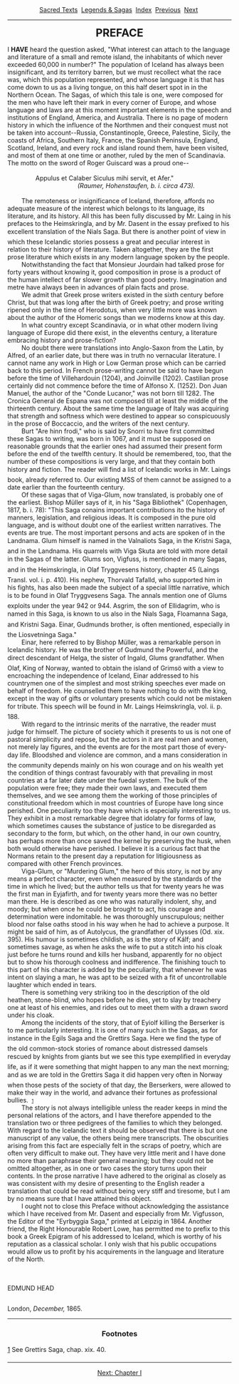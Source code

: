 <body>
 <center>
 <a href="../../index.htm">Sacred Texts</a> 
 <a href="../index.htm">Legends &amp; Sagas</a> 
 <a href="index.htm">Index</a> 
 <a href="vig02.htm">Previous</a> 
 <a href="vig04.htm">Next</a> 
 </center>
 <hr>
 
 <b><font size="5"><p align="CENTER"><a name="_Toc29619147">PREFACE</a></p>
 </font></b><p>I <b>HAVE</b> heard the question asked, "What interest can attach to the language and literature of a small and remote island, the inhabitants of which never exceeded 60,000 in number?" The population of Iceland has always been insignificant, and its territory barren, but we must recollect what the race was, which this population represented, and whose language it is that has come down to us as a living tongue, on this half desert spot in in the Northern Ocean. The Sagas, of which this tale is one, were composed for the men who have left their mark in every corner of Europe, and whose language and laws are at this moment important elements in the speech and institutions of England, America, and Australia. There is no page of modern history in which the influence of the Northmen and their conquest must not be taken into account--Russia, Constantinople, Greece, Palestine, Sicily, the coasts of Africa, Southern Italy, France, the Spanish Peninsula, England, Scotland, Ireland, and every rock and island round them, have been visited, and most of them at one time or another, ruled by the men of Scandinavia. The motto on the sword of Roger Guiscard was a proud one--<br>
 <br>
                 Appulus et Calaber Siculus mihi servit, et Afer."<br>
                                         <i>(Raumer, Hohenstaufen, b. i. circa 473).<br>
 </i><br>
         The remoteness or insignificance of Iceland, therefore, affords no adequate measure of the interest which belongs to its language, its literature, and its history. All this has been fully discussed by Mr. Laing in his prefaces to the Heimskringla, and by Mr. Dasent in the essay prefixed to his excellent translation of the Nials Saga. But there is another point of view in which these Icelandic stories possess a great and peculiar interest in relation to their history of literature. Taken altogether, they are the first prose literature which exists in any modern language spoken by the people.<br>
         Notwithstanding the fact that Monsieur Jourdain had talked prose for forty years without knowing it, good composition in prose is a product of the human intellect of far slower growth than good poetry. Imagination and metre have always been in advances of plain facts and prose.<br>
         We admit that Greek prose writers existed in the sixth century before Christ, but that was long after the birth of Greek poetry; and prose writing ripened only in the time of Herodotus, when very little more was known about the author of the Homeric songs than we moderns know at this day.<br>
         In what country except Scandinavia, or in what other modern living language of Europe did there exist, in the elevenths century, a literature embracing history and prose-fiction?<br>
         No doubt there were translations into Anglo-Saxon from the Latin, by Alfred, of an earlier date, but there was in truth no vernacular literature. I cannot name any work in High or Low German prose which can be carried back to this period. In French prose-writing cannot be said to have begun before the time of Villehardouin (1204), and Joinville (1202). Castilian prose certainly did not commence before the time of Alfonso X. (1252). Don Juan Manuel, the author of the "Conde Lucanor," was not born till 1282. The Cronica General de Espana was not composed till at least the middle of the thirteenth century. About the same time the language of Italy was acquiring that strength and softness which were destined to appear so conspicuously in the prose of Boccaccio, and the writers of the next century.<br>
         Burt "Are hinn frodi," who is said by Snorri to have first committed these Sagas to writing, was born in 1067, and it must be supposed on reasonable grounds that the earlier ones had assumed their present form before the end of the twelfth century. It should be remembered, too, that the number of these compositions is very large, and that they contain both history and fiction. The reader will find a list of Icelandic works in Mr. Laings book, already referred to. Our existing MSS of them cannot be assigned to a date earlier than the fourteenth century.<br>
         Of these sagas that of Viga-Glum, now translated, is probably one of the earliest. Bishop Müller says of it, in his "Saga Bibliothek" (Copenhagen, 1817, b. i. 78): "This Saga conains important contributions ito the history of manners, legislation, and religious ideas. It is composed in the pure old language, and is without doubt one of the earliest written narratives. The events are true. The most important persons and acts are spoken of in the Landnama. Glum himself is named in the Valnaliots Saga, in the Kristni Saga, and in the Landnama. His quarrels with Viga Skuta are told with more detail in the Sagas of the latter. Glums son, Vigfuss, is mentioned in many Sagas, and in the Heimskringla, in Olaf Tryggvesens history, chapter 45 (Laings Transl. vol. i. p. 410). His nephew, Thorvald Tafalld, who supported him in his fights, has also been made the subject of a special little narrative, which is to be found in Olaf Tryggvesens Saga. The annals mention one of Glums exploits under the year 942 or 944. Asgrim, the son of Ellidagrim, who is named in this Saga, is known to us also in the Nials Saga, Floamanna Saga, and Kristni Saga. Einar, Gudmunds brother, is often mentioned, especially in the Liosvetninga Saga."<br>
         Einar, here referred to by Bishop Müller, was a remarkable person in Icelandic history. He was the brother of Gudmund the Powerful, and the direct descendant of Helga, the sister of Ingald, Glums grandfather. When Olaf, King of Norway, wanted to obtain the island of Grimsö with a view to encroaching the independence of Iceland, Einar addressed to his countrymen one of the simplest and most striking speeches ever made on behalf of freedom. He counselled them to have nothing to do with the king, except in the way of gifts or voluntary presents which could not be mistaken for tribute. This speech will be found in Mr. Laings Heimskringla, vol. ii. p. 188.<br>
         With regard to the intrinsic merits of the narrative, the reader must judge for himself. The picture of society which it presents to us is not one of pastoral simplicity and repose, but the actors in it are real men and women, not merely lay figures, and the events are for the most part those of every-day life. Bloodshed and violence are common, and a mans consideration in the community depends mainly on his won courage and on his wealth yet the condition of things contrast favourably with that prevailing in most countries at a far later date under the fuedal system. The bulk of the population were free; they made their own laws, and executed them themselves, and we see among them the working of those principles of constitutional freedom which in most countries of Europe have long since perished. One peculiarity too they have which is especially interesting to us. They exhibit in a most remarkable degree that idolatry for forms of law, which sometimes causes the substance of justice to be disregarded as secondary to the form, but which, on the other hand, in our own country, has perhaps more than once saved the kernel by preserving the husk, when both would otherwise have perished. I believe it is a curious fact that the Normans retain to the present day a reputation for litigiousness as compared with other French provinces.<br>
         Viga-Glum, or "Murdering Glum," the hero of this story, is not by any means a perfect character, even when measured by the standards of the time in which he lived; but the author tells us that for twenty years he was the first man in Eyjafirth, and for twenty years more there was no better man there. He is described as one who was naturally indolent, shy, and moody; but when once he could be brought to act, his courage and determination were indomitable. he was thoroughly unscrupulous; neither blood nor false oaths stood in his way when he had to achieve a purpose. It might be said of him, as of Autolycus, the grandfather of Ulysses (Od. xix. 395). His humour is sometimes childish, as is the story of Kálf; and sometimes savage, as when he asks the wife to put a stitch into his cloak just before he turns round and kills her husband, apparently for no object but to show his thorough coolness and indifference. The finishing touch to this part of his character is added by the peculiarity, that whenever he was intent on slaying a man, he was apt to be seized with a fit of uncontrollable laughter which ended in tears.<br>
         There is something very striking too in the description of the old heathen, stone-blind, who hopes before he dies, yet to slay by treachery one at least of his enemies, and rides out to meet them with a drawn sword under his cloak.<br>
         Among the incidents of the story, that of Eyiolf killing the Berserker is to me particularly interesting. It is one of many such in the Sagas, as for instance in the Egils Saga and the Grettirs Saga. Here we find the type of the old common-stock stories of romance about distressed damsels rescued by knights from giants but we see this type exemplified in everyday life, as if it were something that might happen to any man the next morning; and as we are told in the Grettirs Saga it did happen very often in Norway when those pests of the society of that day, the Berserkers, were allowed to make their way in the world, and advance their fortunes as professional bullies.  <a name="fr_0"></a><a href="#fn_0"><font size="1">1</font></a><br>
         The story is not always intelligible unless the reader keeps in mind the personal relations of the actors, and I have therefore appended to the translation two or three pedigrees of the families to which they belonged. With regard to the Icelandic text it should be observed that there is but one manuscript of any value, the others being mere transcripts. The obscurities arising from this fact are especially felt in the scraps of poetry, which are often very difficult to make out. They have very little merit and I have done no more than paraphrase their general meaning; but they could not be omitted altogether, as in one or two cases the story turns upon their contents. In the prose narrative I have adhered to the original as closely as was consistent with my desire of presenting to the English reader a translation that could be read without being very stiff and tiresome, but I am by no means sure that I have attained this object.<br>
         I ought not to close this Preface without acknowledging the assistance which I have received from Mr. Dasent and especially from Mr. Vigfusson, the Editor of the "Eyrbyggia Saga," printed at Leipzig in 1864. Another friend, the Right Honourable Robert Lowe, has permitted me to prefix to this book a Greek Epigram of his addressed to Iceland, which is worthy of his reputation as a classical scholar. I only wish that his public occupations would allow us to profit by his acquirements in the language and literature of the North.</p>
 <p><br>
 <br>
 EDMUND HEAD<br>
 <font size="5"><br>
 </font>London, <i>December, </i>1865.</p>
 <hr>
 <h3 align="CENTER">Footnotes</h3>
 <p><a name="fn_0"></a><a href="vig03.htm#fr_0">1</a> See Grettirs Saga, chap. xix. 40.</p>
 <p></p><hr>
 <center>
 <a href="vig04.htm">Next: Chapter I</a></center>
 </body>